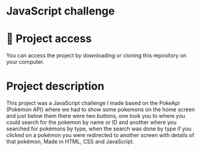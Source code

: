 # JavaScript challenge

# 📁 Project access
You can access the project by downloading or cloning this repository on your computer.

# Project description

This project was a JavaScript challenge I made based on the PokeApi (Pokemon API) where we had to show some pokemons on the home screen and just below them there were two buttons, one took you to where you could search for the pokemon by name or ID and another where you searched for pokémons by type, when the search was done by type if you clicked on a pokémon you were redirected to another screen with details of that pokémon, Made in HTML, CSS and JavaScript.
